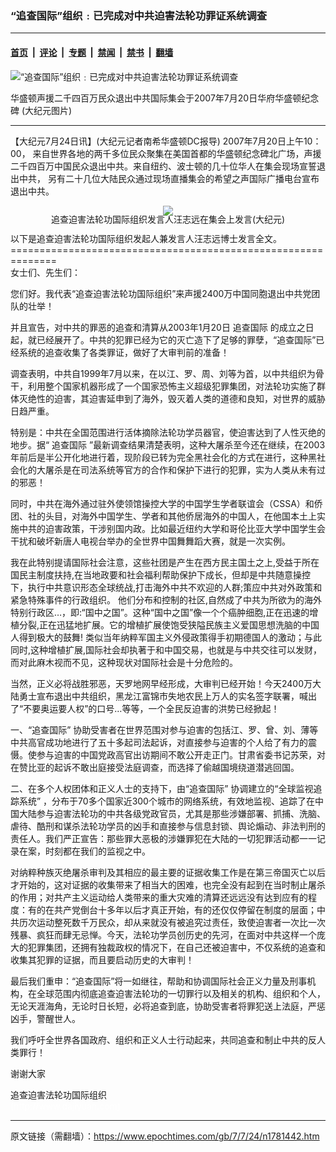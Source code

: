 ### “追查国际”组织﹕已完成对中共迫害法轮功罪证系统调查

---

#### [首页](../../../..?n1781442) &nbsp;|&nbsp; [评论](../../../../../epoch-comment?n1781442) &nbsp;|&nbsp; [专题](../../../../../epoch-special?n1781442) &nbsp;|&nbsp; [禁闻](../../../../../epoch-news?n1781442) &nbsp;|&nbsp; [禁书](../../../../../books?n1781442) &nbsp;|&nbsp; [翻墙](https://github.com/gfw-breaker/nogfw/blob/master/README.md?n1781442)


<div><img alt="“追查国际”组织﹕已完成对中共迫害法轮功罪证系统调查" class="attachment-djy_600_400 size-djy_600_400 wp-post-image" src="https://i.epochtimes.com/assets/uploads/2007/07/707231711271627.jpg"/>
<div class="caption">
 <p>
  华盛顿声援二千四百万民众退出中共国际集会于2007年7月20日华府华盛顿纪念碑 (大纪元图片)
 </p>
</div></div><hr/><div class="post_content" id="artbody" itemprop="articleBody">
 <!-- article content begin -->
 <p>
  【大纪元7月24日讯】(大纪元记者南希华盛顿DC报导) 2007年7月20日上午10：00， 来自世界各地的两千多位民众聚集在美国首都的华盛顿纪念碑北广场，声援二千四百万中国民众退出中共。来自纽约、波士顿的几十位华人在集会现场宣誓退出中共， 另有二十几位大陆民众通过现场直播集会的希望之声国际广播电台宣布退出中共。
 </p>
 <p>
  <div style="line-height:90%;text-align:center">
   <ok href="/i6/707240018151548.jpg">
    <img src="/i6/707240018151548--ss.jpg"/>
   </ok>
   <br/>
   <span class="bn12">
    追查迫害法轮功国际组织发言人汪志远在集会上发言(大纪元)
   </span>
  </div>
  <p>
   以下是追查迫害法轮功国际组织发起人兼发言人汪志远博士发言全文。
   <br/>
   ==============================================================
   <br/>
   女士们、先生们：
  </p>
  <p>
   您们好。我代表“追查迫害法轮功国际组织”来声援2400万中国同胞退出中共党团队的壮举！
  </p>
  <p>
   并且宣告，对中共的罪恶的追查和清算从2003年1月20日
   <ok href="https://www.epochtimes.com/gb/tag/%E8%BF%BD%E6%9F%A5%E5%9B%BD%E9%99%85.html">
    追查国际
   </ok>
   的成立之日起，就已经展开了。中共的犯罪已经为它的灭亡造下了足够的罪孽，“追查国际”已经系统的追查收集了各类罪证，做好了大审判前的准备！
  </p>
  <p>
   调查表明，中共自1999年7月以来，在以江、罗、周、刘等为首，以中共组织为骨干，利用整个国家机器形成了一个国家恐怖主义超级犯罪集团，对法轮功实施了群体灭绝性的迫害，其迫害延申到了海外，毁灭着人类的道德和良知，对世界的威胁日趋严重。
  </p>
  <p>
   特别是：中共在全国范围进行活体摘除法轮功学员器官，使迫害达到了人性灭绝的地步。据“
   <ok href="https://www.epochtimes.com/gb/tag/%E8%BF%BD%E6%9F%A5%E5%9B%BD%E9%99%85.html">
    追查国际
   </ok>
   ”最新调查结果清楚表明，这种大屠杀至今还在继续，在2003年前后是半公开化地进行着，现阶段已转为完全黑社会化的方式在进行，这种黑社会化的大屠杀是在司法系统等官方的合作和保护下进行的犯罪，实为人类从未有过的邪恶！
  </p>
  <p>
   同时，中共在海外通过驻外使领馆操控大学的中国学生学者联谊会（CSSA）和侨团、社的头目，对海外中国学生、学者和其他侨居海外的中国人，在他国本土上实施中共的迫害政策，干涉别国内政。比如最近纽约大学和哥伦比亚大学中国学生会干扰和破坏新唐人电视台举办的全世界中国舞舞蹈大赛，就是一次实例。
  </p>
  <p>
   我在此特别提请国际社会注意，这些社团是产生在西方民主国土之上,受益于所在国民主制度扶持,在当地政要和社会福利帮助保护下成长，但却是中共随意操控下，执行中共意识形态全球统战,打击海外中共不欢迎的人群;策应中共对外政策和紧急特殊事件的行政组织。 他们分布和控制的社区,自然成了中共为所欲为的海外特别行政区…，即:“国中之国”。这种“国中之国”像一个个癌肿细胞,正在迅速的增植分裂,正在迅猛地扩展。它的增植扩展使饱受狭隘民族主义爱国思想洗脑的中国人得到极大的鼓舞! 类似当年纳粹军国主义外侵政策得手初期德国人的激动；与此同时,这种增植扩展,国际社会却执著于和中国交易，也就是与中共交往可以发财，而对此麻木视而不见，这种现状对国际社会是十分危险的。
  </p>
  <p>
   当然，正义必将战胜邪恶，天罗地网早经形成，大审判已经开始！今天2400万大陆勇士宣布退出中共组织，黑龙江富锦市失地农民上万人的实名签字联署，喊出了“不要奥运要人权”的口号…等等，一个全民反迫害的洪势已经掀起！
  </p>
  <p>
   一、“追查国际” 协助受害者在世界范围对参与迫害的包括江、罗、曾、刘、薄等中共高官成功地进行了五十多起司法起诉，对直接参与迫害的个人给了有力的震慑。使参与迫害的中国党政高官出访期间不敢公开走正门。甘肃省委书记苏荣，对在赞比亚的起诉不敢出庭接受法庭调查，而选择了偷越国境绕道潜逃回国。
  </p>
  <p>
   二、在多个人权团体和正义人士的支持下，由“追查国际” 协调建立的“全球监视追踪系统” ，分布于70多个国家近300个城市的网络系统，有效地监视、追踪了在中国大陆参与迫害法轮功的中共各级党政官员，尤其是那些涉嫌部署、抓捕、洗脑、虐待、酷刑和谋杀法轮功学员的凶手和直接参与信息封锁、舆论煽动、非法判刑的责任人。我们严正宣告：那些罪大恶极的涉嫌罪犯在大陆的一切犯罪活动都一一记录在案，时刻都在我们的监视之中。
  </p>
  <p>
   对纳粹种族灭绝屠杀审判及其相应的最主要的证据收集工作是在第三帝国灭亡以后才开始的，这对证据的收集带来了相当大的困难，也完全没有起到在当时制止屠杀的作用；对共产主义运动给人类带来的重大灾难的清算还远远没有达到应有的程度：有的在共产党倒台十多年以后才真正开始，有的还仅仅停留在制度的层面；中共历次运动整死数千万民众，却从来就没有被追究过责任，致使迫害者一次比一次残暴、疯狂而肆无忌惮。今天，法轮功学员创历史的先河，在面对中共这样一个庞大的犯罪集团，还拥有独裁政权的情况下，在自己还被迫害中，不仅系统的追查和收集其犯罪的证据，而且要启动历史的大审判！
  </p>
  <p>
   最后我们重申：“追查国际”将一如继往，帮助和协调国际社会正义力量及刑事机构，在全球范围内彻底追查迫害法轮功的一切罪行以及相关的机构、组织和个人，无论天涯海角，无论时日长短，必将追查到底，协助受害者将罪犯送上法庭，严惩凶手，警醒世人。
  </p>
  <p>
   我们呼吁全世界各国政府、组织和正义人士行动起来，共同追查和制止中共的反人类罪行！
  </p>
  <p>
   谢谢大家
  </p>
  <p>
   追查迫害法轮功国际组织
   <br/>
   <font color="#ffffff">
    (http://www.dajiyuan.com)
   </font>
  </p>
  <!-- article content end -->
  <div id="below_article_ad">
  </div>
 </p>
</div>


---

原文链接（需翻墙）：https://www.epochtimes.com/gb/7/7/24/n1781442.htm